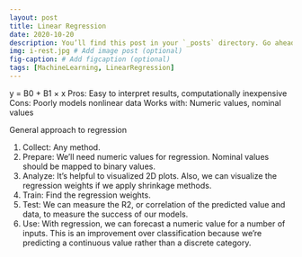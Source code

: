 ```yaml
---
layout: post
title: Linear Regression
date: 2020-10-20
description: You’ll find this post in your `_posts` directory. Go ahead and edit it and re-build the site to see your changes. # Add post description (optional)
img: i-rest.jpg # Add image post (optional)
fig-caption: # Add figcaption (optional)
tags: [MachineLearning, LinearRegression]
---
```



y = B0 + B1 × x
Pros: Easy to interpret results, computationally inexpensive
Cons: Poorly models nonlinear data
Works with: Numeric values, nominal values


General approach to regression
1.	Collect: Any method.
2.	Prepare: We’ll need numeric values for regression. Nominal values should be mapped to binary values.
3.	Analyze: It’s helpful to visualized 2D plots. Also, we can visualize the regression weights if we apply shrinkage methods.
4.	Train: Find the regression weights.
5.	Test: We can measure the R2, or correlation of the predicted value and data, to measure the success of our models.
6.	Use: With regression, we can forecast a numeric value for a number of inputs. This is an improvement over classification because we’re predicting a continuous value rather than a discrete category.
